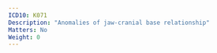 ```yaml
---
ICD10: K071
Description: "Anomalies of jaw-cranial base relationship"
Matters: No
Weight: 0
---
```

